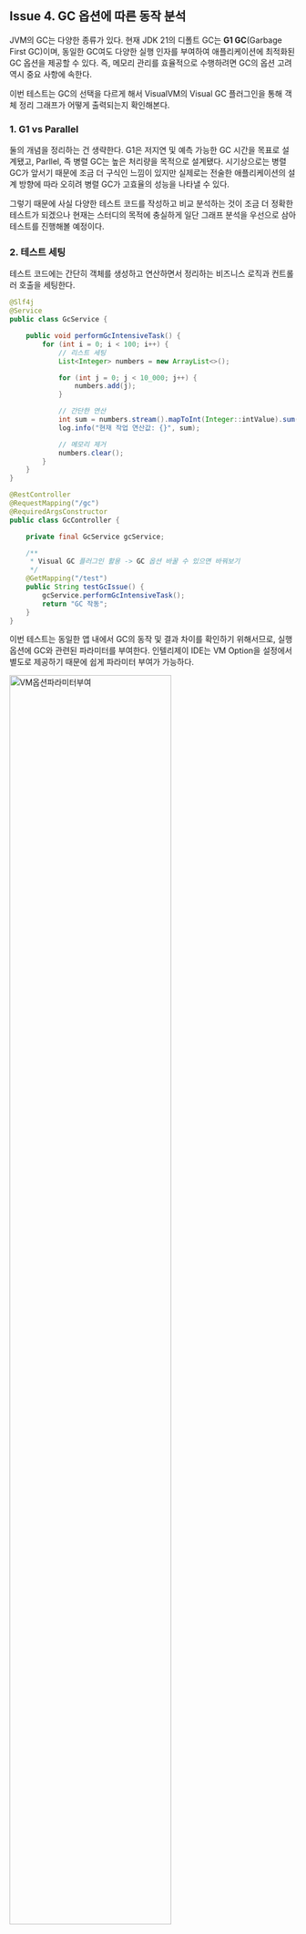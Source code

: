 ## Issue 4. GC 옵션에 따른 동작 분석

JVM의 GC는 다양한 종류가 있다. 현재 JDK 21의 디폴트 GC는 **G1 GC**(Garbage First GC)이며, 동일한 GC여도 다양한 실행 인자를 부여하여 애플리케이션에 최적화된 GC 옵션을 제공할 수 있다. 즉, 메모리 관리를 효율적으로 수행하려면 GC의 옵션 고려 역시 중요 사항에 속한다.

이번 테스트는 GC의 선택을 다르게 해서 VisualVM의 Visual GC 플러그인을 통해 객체 정리 그래프가 어떻게 출력되는지 확인해본다.

### 1. G1 vs Parallel

둘의 개념을 정리하는 건 생략한다. G1은 저지연 및 예측 가능한 GC 시간을 목표로 설계됐고, Parllel, 즉 병렬 GC는 높은 처리량을 목적으로 설계됐다. 시기상으로는 병렬 GC가 앞서기 때문에 조금 더 구식인 느낌이 있지만 실제로는 전술한 애플리케이션의 설계 방향에 따라 오히려 병렬 GC가 고효율의 성능을 나타낼 수 있다.

그렇기 때문에 사실 다양한 테스트 코드를 작성하고 비교 분석하는 것이 조금 더 정확한 테스트가 되겠으나 현재는 스터디의 목적에 충실하게 일단 그래프 분석을 우선으로 삼아 테스트를 진행해볼 예정이다.

### 2. 테스트 세팅

테스트 코드에는 간단히 객체를 생성하고 연산하면서 정리하는 비즈니스 로직과 컨트롤러 호출을 세팅한다.

```java
@Slf4j
@Service
public class GcService {

    public void performGcIntensiveTask() {
        for (int i = 0; i < 100; i++) {
            // 리스트 세팅
            List<Integer> numbers = new ArrayList<>();

            for (int j = 0; j < 10_000; j++) {
                numbers.add(j);
            }

            // 간단한 연산
            int sum = numbers.stream().mapToInt(Integer::intValue).sum();
            log.info("현재 작업 연산값: {}", sum);

            // 메모리 제거
            numbers.clear();
        }
    }
}
```
```java
@RestController
@RequestMapping("/gc")
@RequiredArgsConstructor
public class GcController {

    private final GcService gcService;

    /**
     * Visual GC 플러그인 활용 -> GC 옵션 바꿀 수 있으면 바꿔보기
     */
    @GetMapping("/test")
    public String testGcIssue() {
        gcService.performGcIntensiveTask();
        return "GC 작동";
    }
}
```

이번 테스트는 동일한 앱 내에서 GC의 동작 및 결과 차이를 확인하기 위해서므로, 실행 옵션에 GC와 관련된 파라미터를 부여한다. 인텔리제이 IDE는 VM Option을 설정에서 별도로 제공하기 때문에 쉽게 파라미터 부여가 가능하다.

<img width="75%" alt="VM옵션파라미터부여" src="https://github.com/user-attachments/assets/f8de4b8d-65c3-4458-9545-66e85ff739c2" />

트래픽 테스트 실행 환경은 아래와 같다.

>- 트래픽 발생 툴 : JMeter
>- 가상 사용자 수 : 200
>- 램프업 타임 : 30s
>- 루프 카운트 : 30

### 3. 테스트 진행 및 결과

#### (1) JMeter 테스트 스레드 설정

<img width="75%" alt="테스트설정" src="https://github.com/user-attachments/assets/c88cac58-8904-49d2-a6d8-336ebcc672d7" />

#### (2) G1 GC 테스트

##### 실행 옵션

```bash
-XX:+UseG1GC -verbose:gc -Xlog:gc*:file=gc.log:time,uptime,level,tags
```

##### 로그 확인

<img width="75%" alt="G1GC로그출력" src="https://github.com/user-attachments/assets/4055868a-8df0-48f2-810c-5a327cb06f0c" />

##### Visual GC 그래프

<img width="75%" alt="G1GC영역분석" src="https://github.com/user-attachments/assets/b2dbb1a9-22f7-416e-8ed5-3d5c42850717" />

#### (3) Parallel GC 테스트

##### 실행 옵션

```bash
-XX:+UseParallelGC -XX:ParallelGCThreads=8 -XX:MaxGCPauseMillis=200 -verbose:gc -Xlog:gc*:file=gc.log:time,uptime,level,tags
```

##### 로그 확인

<img width="75%" alt="병렬GC로그출력" src="https://github.com/user-attachments/assets/b9cbb31a-baad-4125-b770-11a302172124" />

##### Visual GC 그래프

<img width="75%" alt="병렬GC영역분석" src="https://github.com/user-attachments/assets/4e9b31a4-ccda-4abd-81c9-94a8e9ab0264" />


### 4. 테스트 분석

#### (1) GC 수행시간

> **G1 GC**\
>GC Time: 195 collections, 4.178s Last Cause: G1 Evacuation Pause
> 
> **Parallel GC**\
>GC Time: 162 collections, 1.964s Last Cause: Allocation Failure

병렬 GC가 더 적은 수의 GC를 수행하고 더 짧은 시간 동안 완료됐다. 병렬 GC가 여러 스레드를 사용해 GC 작업을 병렬로 처리하여 성능 향상을 확인할 수 있다. 반면, G1 GC는 더 많은 GC를 수행했으며, GC 시간이 길어졌는데 이는 G1이 더 세밀하게 메모리 영역을 관리하려는 특성 때문일 수 있다.

G1 GC에서는 Evacuation Pause가 원인이 되어 GC 시간이 길어졌고, Young에서 Old 영역으로의 객체 이동 과정에서 발생한 멈춤으로 볼 수 있다. 병렬 GC에서는 Allocation Failure가 발생하여, 힙 공간 부족으로 인해 GC가 실행되었는데, Young 영역의 공간 부족으로 인해 GC가 수행된 것이며 이를 해결하기 위해 메모리 공간을 정리하는 작업이 이뤄졌다.

#### (2) Eden 영역

> **G1 GC**\
> Eden Space (4.000G, 1.576G): 948.000M, 195 collections, 4.178s
>
> **Parallel GC**\
> Eden Space (1.332G, 1.274G): 332.012M, 160 collections, 1.890s

둘 다 모두 Eden 영역에서 많은 메모리 할당을 다뤘지만, 병렬 GC는 빠르게 처리된 반면 G1 GC는 여러 차례의 세밀한 GC를 수행한 것을 확인할 수 있다. 병렬 GC는 메모리를 한 번에 많이 처리할 수 있지만, G1 GC는 조금 더 세밀한 관리를 수행하는 것이 주요 원인으로 생각된다.

#### (3) Survivor 영역

> **G1 GC**\
> Survivor 0 (0, 0): 0\
> Survivor 1 (4.000G, 6.000M): 4.584M
>
> **Parallel GC**\
> Survivor 0 (455.000M, 29.500M): 957.156K\
> Survivor 1 (455.000M, 30.000M): 0

가장 두드러지는 특징이 Survivor 영역에서 나타났다. G1은 **Survivor 영역을 세밀히 관리하여 Eden에서 Old로 직접 이동시키는 것을 최대한 지연**하려고 하는 반면, 병렬 GC는 **객체를 빠르게 Old 영역으로 옮겨 Survivor1을 비움으로써 빠른 GC를 유도하려 하기 때문**이다.

Survivor 영역에서 G1 GC는 효율적인 관리를 통한 메모리 분배 경향을, 병렬 GC는 빠른 GC 성능을 우선시하면서 메모리 압박 우선 해결 경향을 보이는 것을 확인할 수 있다.

#### (4) Old 영역

> **G1 GC**\
> Old Gen (4.000G, 952.000M): 35.766M, 0 collections, 0s
>
> **Parallel GC**\
> Old Gen (2.667G, 171.000M): 64.503M, 2 collections, 73.634ms

결과적으로 G1은 Old 영역의 메모리 활용을 최대한 덜하며 GC 수행 시간이 적었던 반면, 병렬 GC는 Old 영역을 빠르게 소진시키면서 GC 수행 횟수가 증가하고 해당 영역의 사용량도 증가한 것을 볼 수 있다.

#### (5) 결론

테스트 코드의 트래픽 테스트에서는 병렬 GC가 더 적합할 것이다. Young 영역의 빠른 GC 회수 덕분에 성능이 개선될 수 있기 떄문이다.

다만 GC가 너무 자주 발생하면 G1이 더 안정적인 성능을 제공할 수 있으므로, 메모리의 크기나 사용 패턴에 따라 적합한 GC를 선택하는 것이 중요할 것이고 이 과정은 테스트를 통해 근거를 확보하는 것이 옳을 것이다.
